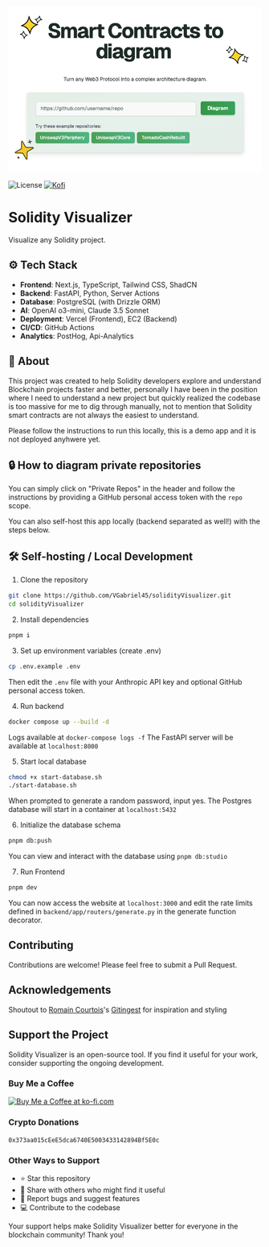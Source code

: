 [![Image](./docs/readme_img.png "Solidity Visualizer Front Page")](https://solidityVisualizer.com/)

![License](https://img.shields.io/badge/license-MIT-blue.svg)
[![Kofi](https://img.shields.io/badge/Kofi-F16061.svg?logo=ko-fi&logoColor=white)](https://ko-fi.com/VGabriel45)

# Solidity Visualizer

Visualize any Solidity project.

## ⚙️ Tech Stack

- **Frontend**: Next.js, TypeScript, Tailwind CSS, ShadCN
- **Backend**: FastAPI, Python, Server Actions
- **Database**: PostgreSQL (with Drizzle ORM)
- **AI**: OpenAI o3-mini, Claude 3.5 Sonnet
- **Deployment**: Vercel (Frontend), EC2 (Backend)
- **CI/CD**: GitHub Actions
- **Analytics**: PostHog, Api-Analytics

## 🤔 About

This project was created to help Solidity developers explore and understand Blockchain projects faster and better, personally I have been in the position where I need to understand a new project but quickly realized the codebase is too massive for me to dig through manually, not to mention that Solidity smart contracts are not always the easiest to understand.

Please follow the instructions to run this locally, this is a demo app and it is not deployed anyhwere yet.

## 🔒 How to diagram private repositories

You can simply click on "Private Repos" in the header and follow the instructions by providing a GitHub personal access token with the `repo` scope.

You can also self-host this app locally (backend separated as well!) with the steps below.

## 🛠️ Self-hosting / Local Development

1. Clone the repository

```bash
git clone https://github.com/VGabriel45/solidityVisualizer.git
cd solidityVisualizer
```

2. Install dependencies

```bash
pnpm i
```

3. Set up environment variables (create .env)

```bash
cp .env.example .env
```

Then edit the `.env` file with your Anthropic API key and optional GitHub personal access token.

4. Run backend

```bash
docker compose up --build -d
```

Logs available at `docker-compose logs -f`
The FastAPI server will be available at `localhost:8000`

5. Start local database

```bash
chmod +x start-database.sh
./start-database.sh
```

When prompted to generate a random password, input yes.
The Postgres database will start in a container at `localhost:5432`

6. Initialize the database schema

```bash
pnpm db:push
```

You can view and interact with the database using `pnpm db:studio`

7. Run Frontend

```bash
pnpm dev
```

You can now access the website at `localhost:3000` and edit the rate limits defined in `backend/app/routers/generate.py` in the generate function decorator.

## Contributing

Contributions are welcome! Please feel free to submit a Pull Request.

## Acknowledgements

Shoutout to [Romain Courtois](https://github.com/cyclotruc)'s [Gitingest](https://gitingest.com/) for inspiration and styling

## Support the Project

Solidity Visualizer is an open-source tool. If you find it useful for your work, consider supporting the ongoing development.

### Buy Me a Coffee

<a href='https://ko-fi.com/vgabriel45'><img height='36' style='border:0px;height:36px;' src='https://storage.ko-fi.com/cdn/kofi5.png?v=3' border='0' alt='Buy Me a Coffee at ko-fi.com' /></a>

### Crypto Donations
`0x373aa015cEeE5dca6740E5003433142894Bf5E0c`

### Other Ways to Support

- ⭐ Star this repository
- 🔀 Share with others who might find it useful
- 🐛 Report bugs and suggest features
- 💻 Contribute to the codebase

Your support helps make Solidity Visualizer better for everyone in the blockchain community! Thank you!
